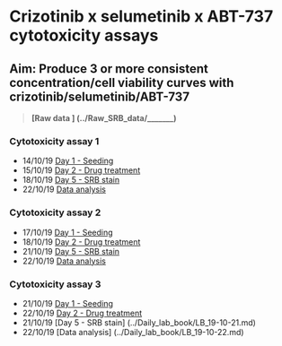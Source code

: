 # Crizotinib x selumetinib x ABT-737 cytotoxicity assays
## Aim: Produce 3 or more consistent concentration/cell viability curves with crizotinib/selumetinib/ABT-737

>**[Raw data ] (../Raw_SRB_data/_______)**

### Cytotoxicity assay 1

* 14/10/19 [Day 1 - Seeding](../Daily_lab_book/LB_19-10-14.md)
* 15/10/19 [Day 2 - Drug treatment](../Daily_lab_book/LB_19-10-15.md)
* 18/10/19 [Day 5 - SRB stain](../Daily_lab_book/LB_19-10-18.md)
* 22/10/19 [Data analysis](../Daily_lab_book/LB_19-10-22.md)


### Cytotoxicity assay 2

* 17/10/19 [Day 1 - Seeding](../Daily_lab_book/LB_19-10-17.md)
* 18/10/19 [Day 2 - Drug treatment](../Daily_lab_book/LB_19-10-18.md)
* 21/10/19 [Day 5 - SRB stain](../Daily_lab_book/LB_19-10-21.md)
* 22/10/19 [Data analysis](../Daily_lab_book/LB_19-10-22.md)


### Cytotoxicity assay 3

* 21/10/19 [Day 1 - Seeding](../Daily_lab_book/LB_19-10-21.md)
* 22/10/19 [Day 2 - Drug treatment](../Daily_lab_book/LB_19-10-22.md)
* 21/10/19 [Day 5 - SRB stain] (../Daily_lab_book/LB_19-10-21.md)
* 22/10/19 [Data analysis] (../Daily_lab_book/LB_19-10-22.md)
